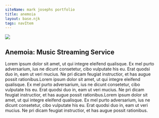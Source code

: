 ```yaml
---
siteName: mark josephs portfolio
title: anemoia
layout: base.njk
tags: navItem
---
```


<section class="container"> 
<div>
 <img src="images/anemoia2.png"> 
</div>
  
<div>
  <h1>Anemoia: Music Streaming Service</h1>
  <p>Lorem ipsum dolor sit amet, ut qui integre eleifend qualisque. Ex mel purto adversarium, ius ne dicunt consetetur, cibo vulputate his eu. Erat quodsi duo in, eam ut veri mucius. Ne pri dicam feugiat instructior, et has augue possit rationibus.Lorem ipsum dolor sit amet, ut qui integre eleifend qualisque. Ex mel purto adversarium, ius ne dicunt consetetur, cibo vulputate his eu. Erat quodsi duo in, eam ut veri mucius. Ne pri dicam feugiat instructior, et has augue possit rationibus.Lorem ipsum dolor sit amet, ut qui integre eleifend qualisque. Ex mel purto adversarium, ius ne dicunt consetetur, cibo vulputate his eu. Erat quodsi duo in, eam ut veri mucius. Ne pri dicam feugiat instructior, et has augue possit rationibus.</p>
</div>
